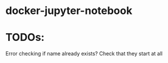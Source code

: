 # docker-jupyter-notebook

# TODOs: 
Error checking if name already exists?
Check that they start at all